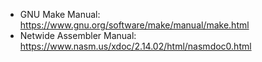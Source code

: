 * GNU Make Manual: <https://www.gnu.org/software/make/manual/make.html>
* Netwide Assembler Manual: <https://www.nasm.us/xdoc/2.14.02/html/nasmdoc0.html>